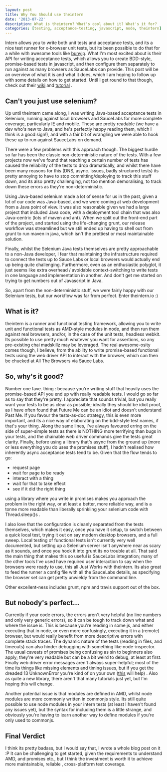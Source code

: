```yaml
---
layout: post
title: Why You Should use theintern
date: '2013-07-22'
description: What is theintern? What's cool about it? What's it for?
categories: [testing, acceptance-testing, javascript, node, theintern]
---
```


Intern allows you to write both unit tests and acceptance tests, and its a nice test runner for x-browser unit tests, but its been possible to do that for a while with awesome tools like [bunyip](https://github.com/ryanseddon/bunyip). What I'm most excited about is their API for writing acceptance tests, which allows you to create BDD-style, promise-based tests in javascript, and then configure them separately to run against as many browsers as SauceLabs can provide. This post will be an overview of what it is and what it does, which I am hoping to follow up with some details on how to get started. Until I get round to that though, check out their [wiki](https://github.com/theintern/intern/wiki) and [tutorial](https://github.com/bitpshr/intern-tutorial) .

## Can't you just use selenium?
Up until theintern came along, I was writing Java-based acceptance tests in Selenium, running against local browsers and SauceLabs for more complete coverage, particularly IE and mobile. These are pretty readable (we have a dev who's new to Java, and he's perfectly happy reading them, which I think is a good sign!), and with a fair bit of wrangling we were able to hook these up to run against SauceLabs on demand. 

There were a few problems with this approach though. The biggest hurdle so far has been the classic non-deterministic nature of the tests. With a few projects now we've found that reaching a certain number of tests has caused the reliability of the tests to drop dramatically, and whilst there have been many reasons for this (DNS, async. issues, badly structured tests) its pretty annoying to have to stop committing/deploying to track this stuff down, and its also pretty challenging, not too mention demoralising, to track down these errors as they're non-deterministic.

Using Java-based selenium made a lot of sense for us in the past, given a lot of our code was Java-based, and we were coming at web development from a Java point of view. It was also reasonable given we had a large project that included Java code, with a deployment tool chain that was also Java-centric (lots of maven and ant). When we split out the front-end part of the project, and started using the life-changing grunt, our release workflow was streamlined but we still ended up having to shell out from grunt to run maven in java, which isn't the prettiest or most maintainable solution.

Finally, whilst the Selenium Java tests themselves are pretty approachable to a non-Java developer, I fear that maintaining the infrastructure required to connect the tests up to Sauce Labs or local browsers would actually end up being quite challenging. Furthermore, even as an enthusiastic polyglot, it just seems like extra overhead / avoidable context-switching to write tests in one language and implementation in another. And don't get me started on trying to get numbers out of Javascript in Java.

So, apart from the non-deterministic stuff, we were fairly happy with our Selenium tests, but our workflow was far from perfect. Enter theintern.io :)

## What is it?
theintern is a runner and functional testing framework, allowing you to write unit and functional tests as AMD-style modules in node, and then run them against real browsers, and/or, in the case of the unit tests, headless webkit. Its possible to use pretty much whatever you want for assertions, so any pre-existing chai madskillz may be leveraged. The real awesome-osity comes though, I believe, from the ability to write promise-based functional tests using the web driver API to interact with the browser, which can then be chucked at All The Browsers via Sauce Labs.

## So, why's it good?
Number one fave. thing : because you're writing stuff that heavily uses the promise-based API you end up with really readable tests. I would go so far as to say that they're pretty. I appreciate that sounds trivial, but you really want your tests to be as clear as possible; ideally they should be idiot proof, as I have often found that Future Me can be an idiot and doesn't understand Past Me. If you favour the tests-as-doc strategy, this is even more important, and its a nice way of elaborating on the bdd-style test names, if that's your thing. Along the same lines, I've always favoured erring on the side of super-simple tests as there is NOTHING more terrifying than bugs in your tests, and the chainable web driver commands give the tests great clarity. Finally, before using a library that's async from the ground up (more or less everything you do uses the promises stuff), I hadn't realised how inherently async acceptance tests tend to be. Given that the flow tends to go:

* request page
* wait for page to be ready
* interact with a thing
* wait for that to take effect
* see if it did the right thing

using a library where you write in promises makes you approach the problem in the right way, or at least a better, more reliable way, and is a tonne more readable than liberally sprinkling your selenium code with Thread.sleep()s . 

I also love that the configuration is cleanly separated from the tests themselves, which makes it easy, once you have it setup, to switch between a quick local test, trying it out on say modern desktop browsers, and a full sweep. Local testing of functional tests isn't currently very well documented, but setting up a Selenium server isn't anywhere near as scary as it sounds, and once you hook it into grunt its no trouble at all. That said the main thing that makes this so useful is SauceLabs integration; many of the other tools I've used have required user interaction to say when the browsers were ready to use, this all Just Works with theintern. Its also great to feed the runner a config file with all the SauceLabs details, as specifying the browser set can get pretty unwieldy from the command line. 

Other excellent-ness includes grunt, npm and travis support out of the box. 

## But nobody's perfect…
Currently if your code errors, the errors aren't very helpful (no line numbers and only very generic errors), so it can be tough to track down what and where the issue is. This is because you're reading in some js, and either executing that in node, or even more confusingly, executing it in a (remote) browser, but would really benefit from more descriptive errors with complete stack traces. The dynamic nature of the tests (reading in files, and timeouts) can also hinder debugging with something like node-inspector. The usual caveats of promises being confusing as sin to beginners also apply; they're very readable but can be a bit weird to debug, at least at first. Finally web driver error messages aren't always super-helpful; most of the time its things like missing elements and timing issues, but if you get the dreaded 13 UnknownError you're kind of on your own ([this](https://code.google.com/p/selenium/wiki/JsonWireProtocol) will help) . Also as quite a new library, there aren't that many tutorials just yet, but I'm hoping this will change. 

Another potential issue is that modules are defined in AMD, whilst node modules are more commonly written in commonjs style.  Its still quite possible to use node modules in your intern tests (at least I haven't found any issues yet), but the syntax for including them is a little strange, and obviously you're having to learn another way to define modules if you're only used to commonjs.

## Final Verdict
I think its pretty badass, but I would say that, I wrote a whole blog post on it :P It can be challenging to get started, given the requirements to understand AMD, and promises etc., but I think the investment is worth it to achieve more maintainable, reliable , cross-platform test coverage.

